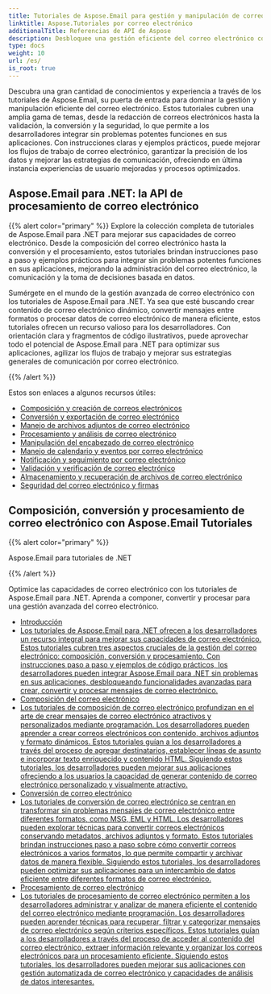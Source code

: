 ```yaml
---
title: Tutoriales de Aspose.Email para gestión y manipulación de correo electrónico
linktitle: Aspose.Tutoriales por correo electrónico
additionalTitle: Referencias de API de Aspose
description: Desbloquee una gestión eficiente del correo electrónico con los tutoriales de Aspose.Email. Desde la composición hasta la seguridad, domine diversos aspectos para mejorar los flujos de trabajo y las experiencias de los usuarios.
type: docs
weight: 10
url: /es/
is_root: true
---
```

Descubra una gran cantidad de conocimientos y experiencia a través de los tutoriales de Aspose.Email, su puerta de entrada para dominar la gestión y manipulación eficiente del correo electrónico. Estos tutoriales cubren una amplia gama de temas, desde la redacción de correos electrónicos hasta la validación, la conversión y la seguridad, lo que permite a los desarrolladores integrar sin problemas potentes funciones en sus aplicaciones. Con instrucciones claras y ejemplos prácticos, puede mejorar los flujos de trabajo de correo electrónico, garantizar la precisión de los datos y mejorar las estrategias de comunicación, ofreciendo en última instancia experiencias de usuario mejoradas y procesos optimizados.

## Aspose.Email para .NET: la API de procesamiento de correo electrónico
{{% alert color="primary" %}}
Explore la colección completa de tutoriales de Aspose.Email para .NET para mejorar sus capacidades de correo electrónico. Desde la composición del correo electrónico hasta la conversión y el procesamiento, estos tutoriales brindan instrucciones paso a paso y ejemplos prácticos para integrar sin problemas potentes funciones en sus aplicaciones, mejorando la administración del correo electrónico, la comunicación y la toma de decisiones basada en datos.

Sumérgete en el mundo de la gestión avanzada de correo electrónico con los tutoriales de Aspose.Email para .NET. Ya sea que esté buscando crear contenido de correo electrónico dinámico, convertir mensajes entre formatos o procesar datos de correo electrónico de manera eficiente, estos tutoriales ofrecen un recurso valioso para los desarrolladores. Con orientación clara y fragmentos de código ilustrativos, puede aprovechar todo el potencial de Aspose.Email para .NET para optimizar sus aplicaciones, agilizar los flujos de trabajo y mejorar sus estrategias generales de comunicación por correo electrónico.

{{% /alert %}}

Estos son enlaces a algunos recursos útiles:
- [Composición y creación de correos electrónicos](./net/email-composition-and-creation/)
- [Conversión y exportación de correo electrónico](./net/email-conversion-and-export/)
- [Manejo de archivos adjuntos de correo electrónico](./net/email-attachment-handling/)
- [Procesamiento y análisis de correo electrónico](./net/email-processing-and-analysis/)
- [Manipulación del encabezado de correo electrónico](./net/email-header-manipulation/)
- [Manejo de calendario y eventos por correo electrónico](./net/email-event-and-calendar-handling/)
- [Notificación y seguimiento por correo electrónico](./net/email-notification-and-tracking/)
- [Validación y verificación de correo electrónico](./net/email-validation-and-verification/)
- [Almacenamiento y recuperación de archivos de correo electrónico](./net/email-file-storage-and-retrieval/)
- [Seguridad del correo electrónico y firmas](./net/email-security-and-signatures/)

##  Composición, conversión y procesamiento de correo electrónico con Aspose.Email Tutoriales
{{% alert color="primary" %}}

 Aspose.Email para tutoriales de .NET


{{% /alert %}}

 Optimice las capacidades de correo electrónico con los tutoriales de Aspose.Email para .NET. Aprenda a componer, convertir y procesar para una gestión avanzada del correo electrónico.
- [Introducción](./java/sending-emails/)
- [Los tutoriales de Aspose.Email para .NET ofrecen a los desarrolladores un recurso integral para mejorar sus capacidades de correo electrónico. Estos tutoriales cubren tres aspectos cruciales de la gestión del correo electrónico: composición, conversión y procesamiento. Con instrucciones paso a paso y ejemplos de código prácticos, los desarrolladores pueden integrar Aspose.Email para .NET sin problemas en sus aplicaciones, desbloqueando funcionalidades avanzadas para crear, convertir y procesar mensajes de correo electrónico.](./java/receiving-emails/)
- [Composición del correo electrónico](./java/configuring-smtp-servers/)
- [Los tutoriales de composición de correo electrónico profundizan en el arte de crear mensajes de correo electrónico atractivos y personalizados mediante programación. Los desarrolladores pueden aprender a crear correos electrónicos con contenido, archivos adjuntos y formato dinámicos. Estos tutoriales guían a los desarrolladores a través del proceso de agregar destinatarios, establecer líneas de asunto e incorporar texto enriquecido y contenido HTML. Siguiendo estos tutoriales, los desarrolladores pueden mejorar sus aplicaciones ofreciendo a los usuarios la capacidad de generar contenido de correo electrónico personalizado y visualmente atractivo.](./java/advanced-email-attachments/)
- [Conversión de correo electrónico](./java/securing-email-communications/)
- [Los tutoriales de conversión de correo electrónico se centran en transformar sin problemas mensajes de correo electrónico entre diferentes formatos, como MSG, EML y HTML. Los desarrolladores pueden explorar técnicas para convertir correos electrónicos conservando metadatos, archivos adjuntos y formato. Estos tutoriales brindan instrucciones paso a paso sobre cómo convertir correos electrónicos a varios formatos, lo que permite compartir y archivar datos de manera flexible. Siguiendo estos tutoriales, los desarrolladores pueden optimizar sus aplicaciones para un intercambio de datos eficiente entre diferentes formatos de correo electrónico.](./java/email-analytics-and-tracking/)
- [Procesamiento de correo electrónico](./java/customizing-email-headers/)
- [Los tutoriales de procesamiento de correo electrónico permiten a los desarrolladores administrar y analizar de manera eficiente el contenido del correo electrónico mediante programación. Los desarrolladores pueden aprender técnicas para recuperar, filtrar y categorizar mensajes de correo electrónico según criterios específicos. Estos tutoriales guían a los desarrolladores a través del proceso de acceder al contenido del correo electrónico, extraer información relevante y organizar los correos electrónicos para un procesamiento eficiente. Siguiendo estos tutoriales, los desarrolladores pueden mejorar sus aplicaciones con gestión automatizada de correo electrónico y capacidades de análisis de datos interesantes.](./java/exploring-email-security/)